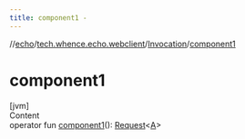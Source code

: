 ```yaml
---
title: component1 -
---
```

//[echo](../../index.md)/[tech.whence.echo.webclient](../index.md)/[Invocation](index.md)/[component1](component1.md)



# component1  
[jvm]  
Content  
operator fun [component1](component1.md)(): [Request](../../tech.whence.echo.webclient.request/-request/index.md)<[A](index.md)>  



